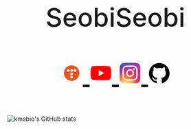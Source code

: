 <h1 align="center" style="border:none; font-size: 60px; font-weight: 500;">
  SeobiSeobi
  <br>
  <p align="center">
    <a href="https://dalseobi.tistory.com/">
      <img src="tstory.png" width="48px" style="padding: 0px 2px;"/>
    </a>
    <a href="https://www.youtube.com/channel/UCMPAULa9bnvyVwQwBMljglQ">
      <img src="youtube.png" width="48px" style="padding: 0px 2px;"/>
    </a>
    <a href="https://www.instagram.com/seobi_0410/">
      <img src="instagram.png" width="48px" style="padding: 0px 2px;"/>
    </a>
    <a href="https://github.com/kmsbio">
      <img src="github.png" width="48px" style="padding: 0px 2px;"/>
    </a>
  </p>
</h1>

![kmsbio's GitHub stats](https://github-readme-stats.vercel.app/api?username=kmsbio)
